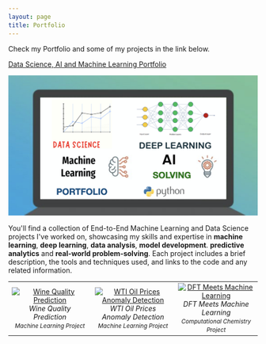 ```yaml
---
layout: page
title: Portfolio
---
```


Check my Portfolio and some of my projects in the link below.

[Data Science, AI and Machine Learning Portfolio](https://github.com/DrAdrianDC/Portfolio-Machine_Learning)
  
<img src="images/portfolio.png" alt="Data Science, AI and Machine Learning Portfolio" style="width:600px;"/>


You'll find a collection of End-to-End Machine Learning and Data Science projects I've worked on, showcasing my skills and expertise in **machine learning**, **deep learning**, **data analysis**, **model development**. **predictive analytics** and **real-world problem-solving**. Each project includes a brief description, the tools and techniques used, and links to the code and any related information.





<table align="center">
<tr>
<td align="center" width="33%">
  <a href="https://github.com/DrAdrianDC/Portfolio-Machine_Learning/tree/main/Project-2-Wine-Quality-Prediction">
    <img src="images/a.jpg" alt="Wine Quality Prediction" width="300"><br>
  </a>
  <em>Wine Quality Prediction<br>
  <small><i>Machine Learning</i> Project</small></em>
</td>
<td align="center" width="33%">
  <a href="https://github.com/DrAdrianDC/Portfolio-Machine_Learning/tree/main/Project-3-WTI%20Oil%20Prices%20Anomaly%20Detection">
    <img src="images/b.jpg" alt="WTI Oil Prices Anomaly Detection" width="300"><br>
  </a>
  <em>WTI Oil Prices Anomaly Detection<br>
  <small><i>Machine Learning</i> Project</small></em>
</td>
<td align="center" width="33%">
  <a href="https://github.com/DrAdrianDC/Portfolio-Machine_Learning/tree/main/Project-6-DFT%20Meets%20Machine%20Learning">
    <img src="images/c.jpg" alt="DFT Meets Machine Learning" width="300"><br>
  </a>
  <em>DFT Meets Machine Learning<br>
  <small><i>Computational Chemistry</i> Project</small></em>
</td>
</tr>
</table>
